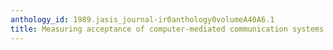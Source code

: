 ```yaml
---
anthology_id: 1989.jasis_journal-ir0anthology0volumeA40A6.1
title: Measuring acceptance of computer-mediated communication systems
---
```

